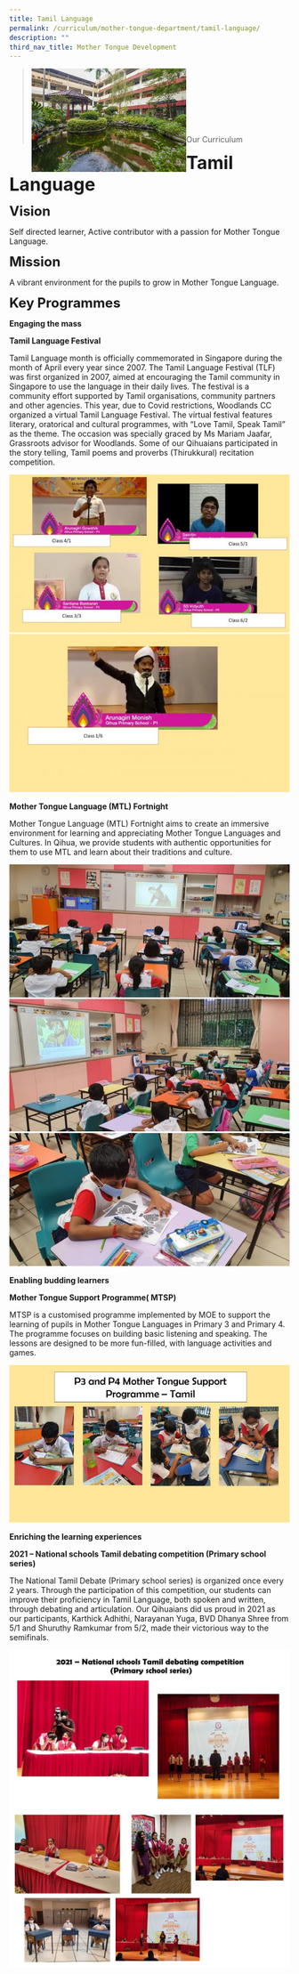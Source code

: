 ```yaml
---
title: Tamil Language
permalink: /curriculum/mother-tongue-department/tamil-language/
description: ""
third_nav_title: Mother Tongue Development
---
```

><img src="images/Curriculum/Picture-3-min.jpg"  
     style="width:60%"
			align="left"><br><br><br><br><br><br><br>
>Our Curriculum

**<font size=6>Tamil Language</font>**

**<font size=5>Vision</font>**

Self directed learner, Active contributor with a passion for Mother Tongue Language.

**<font size=5>Mission</font>**

  
A vibrant environment for the pupils to grow in Mother Tongue Language.

**<font size=5>Key Programmes</font>**

**Engaging the mass**

**Tamil Language Festival**

  
Tamil Language month is officially commemorated in Singapore during the month of April every year since 2007. The Tamil Language Festival (TLF) was first organized in 2007, aimed at encouraging the Tamil community in Singapore to use the language in their daily lives. The festival is a community effort supported by Tamil organisations, community partners and other agencies. This year, due to Covid restrictions, Woodlands CC organized a virtual Tamil Language Festival. The virtual festival features literary, oratorical and cultural programmes, with “Love Tamil, Speak Tamil” as the theme. The occasion was specially graced by Ms Mariam Jaafar, Grassroots advisor for Woodlands. Some of our Qihuaians participated in the story telling, Tamil poems and proverbs (Thirukkural) recitation competition.

![](/images/Curriculum/Tamil%201.jpg)
![](/images/Curriculum/Tamil%202.jpg)

**Mother Tongue Language (MTL) Fortnight**

  
Mother Tongue Language (MTL) Fortnight aims to create an immersive environment for learning and appreciating Mother Tongue Languages and Cultures. In Qihua, we provide students with authentic opportunities for them to use MTL and learn about their traditions and culture.

![](/images/Curriculum/Tamil%203.jpg)
![](/images/Curriculum/Tamil%204.jpg)
![](/images/Curriculum/Tamil%205.jpg)

**Enabling budding learners**
   
**Mother Tongue Support Programme( MTSP)**

  
MTSP is a customised programme implemented by MOE to support the learning of pupils in Mother Tongue Languages in Primary 3 and Primary 4.  
The programme focuses on building basic listening and speaking. The lessons are designed to be more fun-filled, with language activities and games.

![](/images/Curriculum/Tamil%206.jpg)

**Enriching the learning experiences**

**2021 – National schools Tamil debating competition (Primary school series)**

The National Tamil Debate (Primary school series) is organized once every 2 years. Through the participation of this competition, our students can improve their proficiency in Tamil Language, both spoken and written, through debating and articulation. Our Qihuaians did us proud in 2021 as our participants, Karthick Adhithi, Narayanan Yuga, BVD Dhanya Shree from 5/1 and Shuruthy Ramkumar from 5/2, made their victorious way to the semifinals.

![](/images/Curriculum/Tamil%207.jpg)
![](/images/Curriculum/Tamil%208.jpg)
